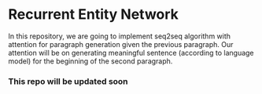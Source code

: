 # Recurrent Entity Network

In this repository, we are going to implement seq2seq algorithm with attention for paragraph generation given the previous paragraph. Our attention will be on generating meaningful sentence (according to language model) for the beginning of the second paragraph.


### This repo will be updated soon
